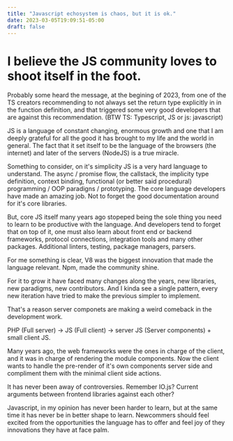 ```yaml
---
title: "Javascript echosystem is chaos, but it is ok."
date: 2023-03-05T19:09:51-05:00
draft: false
---
```


# I believe the JS community loves to shoot itself in the foot.

Probably some heard the message, at the begining of 2023, from one of the TS creators recommending to not always set the return type explicitly in
in the function definition, and that triggered some very good developers that are against this recommendation.
(BTW TS: Typescript, JS or js: javascript)

JS is a language of constant changing, enormous growth and one that I am deeply grateful for all the good it has
brought to my life and the world in general. The fact that it set itself to be the language of the browsers (the internet)
and later of the servers (NodeJS) is a true miracle.

Something to consider, on it's simplicity JS is a very hard language to understand. The async / promise flow, the callstack,
the implicity type definition, context binding, functional (or better said procedural) programming / OOP paradigns / prototyping.
The core language developers have made an amazing job. Not to forget the good documentation around for it's core libraries.

But, core JS itself many years ago stopeped being the sole thing you need to learn to be productive with the language.
And developers tend to forget that on top of it, one must also learn about front end or backend frameworks,
protocol connections, integration tools and many other packages. Additional linters, testing, package managers, parsers.

For me something is clear, V8 was the biggest innovation that made the language relevant. Npm, made the community shine.

For it to grow it have faced many changes along the years, new libraries, new paradigms, new contributors.
And I kinda see a single pattern, every new iteration have tried to make the previous simpler to implement.

That's a reason server componets are making a weird comeback in the development work.

PHP (Full server) -> JS (Full client) -> server JS (Server components) + small client JS.

Many years ago, the web frameworks were the ones in charge of the client, and it was in charge of rendering the module
components. Now the client wants to handle the pre-render of it's own components server side and compliment them with
the minimal client side actions.

It has never been away of controversies. Remember IO.js? Current arguments between frontend libraries against each other?

Javascript, in my opinion has never been harder to learn, but at the same time it has never be in better shape to learn.
Newcommers should feel excited from the opportunities the language has to offer and feel joy of they innovations they have
at face palm.
